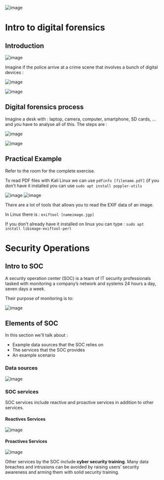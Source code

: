 ![image](https://user-images.githubusercontent.com/112873207/221590092-7c4e8098-861b-4039-b46c-0c911df573d9.png)

# Intro to digital forensics

## Introduction

![image](https://user-images.githubusercontent.com/112873207/221584988-9745a910-2894-4c67-a303-a75126956324.png)

Imagine if the police arrive at a crime scene that involves a bunch of digital devices : 

![image](https://user-images.githubusercontent.com/112873207/221585919-440b0ae3-8ca3-4eb7-8c03-dd05f697c83b.png)

![image](https://user-images.githubusercontent.com/112873207/221586456-22c55978-9cc4-43f4-a418-fa1956a38e81.png)

## Digital forensics process

Imagine a desk with : laptop, camera, computer, smartphone, SD cards, ... and you have to analyse all of this. The steps are : 

![image](https://user-images.githubusercontent.com/112873207/221586946-76d6684e-5a4c-49f8-b2fc-989567979980.png)

![image](https://user-images.githubusercontent.com/112873207/221588174-5b469498-e4c7-446c-9ff2-c190cbf68ba8.png)

## Practical Example

Refer to the room for the complete exercise.

To read PDF files with Kali Linux we can use `pdfinfo [filename.pdf]` (if you don't have it installed you can use `sudo apt install poppler-utils`

![image](https://user-images.githubusercontent.com/112873207/221592248-707ae832-2305-4b85-87d4-d92584ba8914.png)
![image](https://user-images.githubusercontent.com/112873207/221592584-e37fcf06-7eeb-4e33-8e7c-9b731904f569.png)

There are a lot of tools that allows you to read the EXIF data of an image.

In Linux there is : `exiftool [nameimage.jgp]` 

If you don't already have it installed on linux you can type : `sudo apt install libimage-exiftool-perl` 

# Security Operations

## Intro to SOC

A security operation center (SOC) is a team of IT security professionals tasked with monitoring a company’s network and systems 24 hours a day, seven days a week. 

Their purpose of monitoring is to:

![image](https://user-images.githubusercontent.com/112873207/221599913-d6ccac8e-56f4-4451-83d8-be232c18bbc4.png)

## Elements of SOC 

In this section we'll talk about : 

- Example data sources that the SOC relies on
- The services that the SOC provides
- An example scenario

### Data sources

![image](https://user-images.githubusercontent.com/112873207/221602642-6b0b11f0-ebbb-41df-8e0e-954acc768334.png)

### SOC services 

SOC services include reactive and proactive services in addition to other services.

#### Reactives Services 

![image](https://user-images.githubusercontent.com/112873207/221605925-0d916c1c-6f78-406a-8bdf-df70be713ad0.png)

#### Proactives Services 

![image](https://user-images.githubusercontent.com/112873207/221606007-810a8227-837a-440b-b5c9-ab2852e5ff2c.png)

Other services by the SOC include **cyber security training**. Many data breaches and intrusions can be avoided by raising users’ security awareness and arming them with solid security training.





